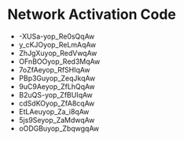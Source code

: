# Network Activation Code
* -XUSa-yop_Re0sQqAw
* y_cKJOyop_ReLmAqAw
* ZhJgXuyop_RedVwqAw
* OFnBOOyop_Red3MqAw
* 7oZfAeyop_RfSHIqAw
* PBp3Guyop_ZeqJkqAw
* 9uC9Aeyop_ZfLhQqAw
* B2uQS-yop_ZfBUIqAw
* cdSdKOyop_ZfA8cqAw
* EtLAeuyop_Za_i8qAw
* 5js9Seyop_ZaMdwqAw
* oODGBuyop_ZbqwgqAw